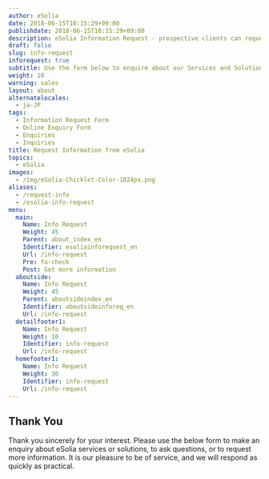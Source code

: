 ```yaml
---
author: eSolia
date: 2018-06-15T10:15:29+09:00
publishdate: 2018-06-15T10:15:29+09:00
description: eSolia Information Request - prospective clients can request more information about us on this page.
draft: false
slug: info-request
inforequest: true
subtitle: Use the form below to enquire about our Services and Solutions
weight: 10
warning: sales
layout: about
alternatelocales:
  - ja-JP
tags:
  - Information Request Form
  - Online Enquiry Form
  - Enquiries
  - Inquiries
title: Request Information from eSolia
topics:
  - eSolia
images:
  - /img/eSolia-Chicklet-Color-1024px.png
aliases:
  - /request-info
  - /esolia-info-request
menu:
  main:
    Name: Info Request
    Weight: 45
    Parent: about_index_en
    Identifier: esoliainforequest_en
    Url: /info-request
    Pre: fa-check
    Post: Get more information
  aboutside:
    Name: Info Request
    Weight: 45
    Parent: aboutsideindex_en
    Identifier: aboutsideinforeq_en
    Url: /info-request
  detailfooter1:
    Name: Info Request
    Weight: 10
    Identifier: info-request
    Url: /info-request
  homefooter1:
    Name: Info Request
    Weight: 30
    Identifier: info-request
    Url: /info-request
---
```


## Thank You

Thank you sincerely for your interest. Please use the below form to make an enquiry about eSolia services or solutions, to ask questions, or to request more information. It is our pleasure to be of service, and we will respond as quickly as practical. 

<p>
<script
  src="https://pro.dbflex.net/secure/embed.js"
  data-url="/wr-79586/db/15331/webtorecord.aspx?t=79586"></script>
</p>


